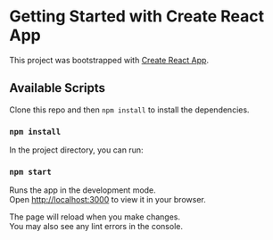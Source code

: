 # Getting Started with Create React App

This project was bootstrapped with [Create React App](https://github.com/facebook/create-react-app).

## Available Scripts

Clone this repo and then `npm install` to install the dependencies.

### `npm install`

In the project directory, you can run:

### `npm start`

Runs the app in the development mode.\
Open [http://localhost:3000](http://localhost:3000) to view it in your browser.

The page will reload when you make changes.\
You may also see any lint errors in the console.